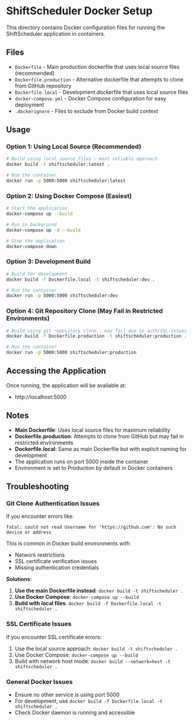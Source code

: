 # ShiftScheduler Docker Setup

This directory contains Docker configuration files for running the ShiftScheduler application in containers.

## Files

- `Dockerfile` - Main production dockerfile that uses local source files (recommended)
- `Dockerfile.production` - Alternative dockerfile that attempts to clone from GitHub repository
- `Dockerfile.local` - Development dockerfile that uses local source files
- `docker-compose.yml` - Docker Compose configuration for easy deployment
- `.dockerignore` - Files to exclude from Docker build context

## Usage

### Option 1: Using Local Source (Recommended)

```bash
# Build using local source files - most reliable approach
docker build -t shiftscheduler:latest .

# Run the container
docker run -p 5000:5000 shiftscheduler:latest
```

### Option 2: Using Docker Compose (Easiest)

```bash
# Start the application
docker-compose up --build

# Run in background
docker-compose up -d --build

# Stop the application
docker-compose down
```

### Option 3: Development Build

```bash
# Build for development
docker build -f Dockerfile.local -t shiftscheduler:dev .

# Run the container
docker run -p 5000:5000 shiftscheduler:dev
```

### Option 4: Git Repository Clone (May Fail in Restricted Environments)

```bash
# Build using git repository clone - may fail due to auth/SSL issues
docker build -f Dockerfile.production -t shiftscheduler:production .

# Run the container
docker run -p 5000:5000 shiftscheduler:production
```

## Accessing the Application

Once running, the application will be available at:
- http://localhost:5000

## Notes

- **Main Dockerfile**: Uses local source files for maximum reliability
- **Dockerfile.production**: Attempts to clone from GitHub but may fail in restricted environments
- **Dockerfile.local**: Same as main Dockerfile but with explicit naming for development
- The application runs on port 5000 inside the container
- Environment is set to Production by default in Docker containers

## Troubleshooting

### Git Clone Authentication Issues

If you encounter errors like:
```
fatal: could not read Username for 'https://github.com': No such device or address
```

This is common in Docker build environments with:
- Network restrictions
- SSL certificate verification issues
- Missing authentication credentials

**Solutions:**
1. **Use the main Dockerfile instead**: `docker build -t shiftscheduler .`
2. **Use Docker Compose**: `docker-compose up --build`
3. **Build with local files**: `docker build -f Dockerfile.local -t shiftscheduler .`

### SSL Certificate Issues

If you encounter SSL certificate errors:

1. Use the local source approach: `docker build -t shiftscheduler .`
2. Use Docker Compose: `docker-compose up --build`
3. Build with network host mode: `docker build --network=host -t shiftscheduler .`

### General Docker Issues

- Ensure no other service is using port 5000
- For development, use `docker build -f Dockerfile.local -t shiftscheduler .`
- Check Docker daemon is running and accessible